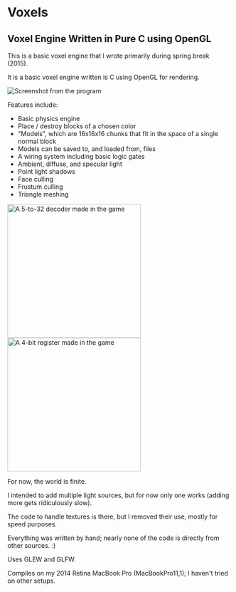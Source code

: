 Voxels
==============

Voxel Engine Written in Pure C using OpenGL
--------------

This is a basic voxel engine that I wrote primarily during spring break (2015).

It is a basic voxel engine written is C using OpenGL for rendering.

![Screenshot from the program](http://i.imgur.com/GjtyJOd.png)

Features include:
  * Basic physics engine
  * Place / destroy blocks of a chosen color
  * "Models", which are 16x16x16 chunks that fit in the space of a single normal block
  * Models can be saved to, and loaded from, files
  * A wiring system including basic logic gates
  * Ambient, diffuse, and specular light
  * Point light shadows
  * Face culling
  * Frustum culling
  * Triangle meshing

<img src="http://i.imgur.com/QrhrGA1.png" alt="A 5-to-32 decoder made in the game" height="300px">
<img src="http://i.imgur.com/iGvxO6X.png" alt="A 4-bit register made in the game" height="300px">

For now, the world is finite.

I intended to add multiple light sources, but for now only one works (adding more gets ridiculously slow).

The code to handle textures is there, but I removed their use, mostly for speed purposes.

Everything was written by hand; nearly none of the code is directly from other sources. :)

Uses GLEW and GLFW.

Compiles on my 2014 Retina MacBook Pro (MacBookPro11,1); I haven't tried on other setups.
